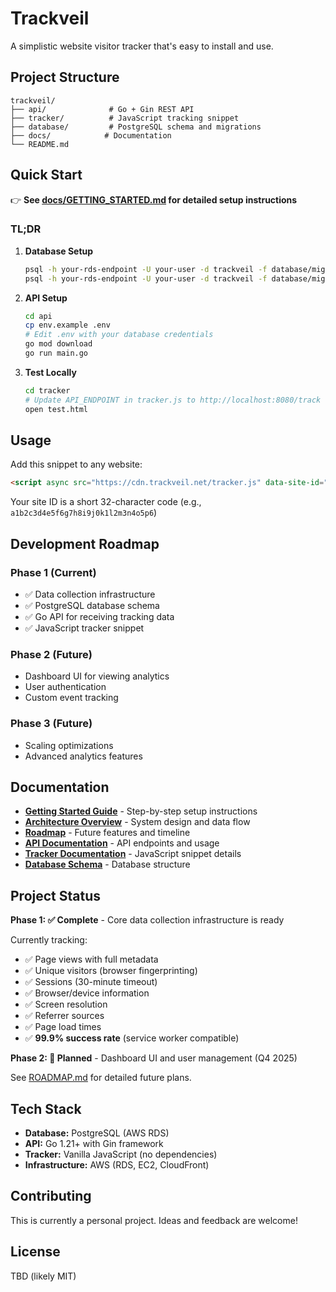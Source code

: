 # Trackveil

A simplistic website visitor tracker that's easy to install and use.

## Project Structure

```
trackveil/
├── api/              # Go + Gin REST API
├── tracker/          # JavaScript tracking snippet
├── database/         # PostgreSQL schema and migrations
├── docs/            # Documentation
└── README.md
```

## Quick Start

👉 **See [docs/GETTING_STARTED.md](docs/GETTING_STARTED.md) for detailed setup instructions**

### TL;DR

1. **Database Setup**
   ```bash
   psql -h your-rds-endpoint -U your-user -d trackveil -f database/migrations/001_initial_schema.sql
   psql -h your-rds-endpoint -U your-user -d trackveil -f database/migrations/002_seed_test_data.sql
   ```

2. **API Setup**
   ```bash
   cd api
   cp env.example .env
   # Edit .env with your database credentials
   go mod download
   go run main.go
   ```

3. **Test Locally**
   ```bash
   cd tracker
   # Update API_ENDPOINT in tracker.js to http://localhost:8080/track
   open test.html
   ```

## Usage

Add this snippet to any website:

```html
<script async src="https://cdn.trackveil.net/tracker.js" data-site-id="YOUR_SITE_ID"></script>
```

Your site ID is a short 32-character code (e.g., `a1b2c3d4e5f6g7h8i9j0k1l2m3n4o5p6`)

## Development Roadmap

### Phase 1 (Current)
- ✅ Data collection infrastructure
- ✅ PostgreSQL database schema
- ✅ Go API for receiving tracking data
- ✅ JavaScript tracker snippet

### Phase 2 (Future)
- Dashboard UI for viewing analytics
- User authentication
- Custom event tracking

### Phase 3 (Future)
- Scaling optimizations
- Advanced analytics features

## Documentation

- **[Getting Started Guide](docs/GETTING_STARTED.md)** - Step-by-step setup instructions
- **[Architecture Overview](docs/ARCHITECTURE.md)** - System design and data flow
- **[Roadmap](docs/ROADMAP.md)** - Future features and timeline
- **[API Documentation](api/README.md)** - API endpoints and usage
- **[Tracker Documentation](tracker/README.md)** - JavaScript snippet details
- **[Database Schema](database/README.md)** - Database structure

## Project Status

**Phase 1: ✅ Complete** - Core data collection infrastructure is ready

Currently tracking:
- ✅ Page views with full metadata
- ✅ Unique visitors (browser fingerprinting)
- ✅ Sessions (30-minute timeout)
- ✅ Browser/device information
- ✅ Screen resolution
- ✅ Referrer sources
- ✅ Page load times
- ✅ **99.9% success rate** (service worker compatible)

**Phase 2: 🚧 Planned** - Dashboard UI and user management (Q4 2025)

See [ROADMAP.md](docs/ROADMAP.md) for detailed future plans.

## Tech Stack

- **Database:** PostgreSQL (AWS RDS)
- **API:** Go 1.21+ with Gin framework
- **Tracker:** Vanilla JavaScript (no dependencies)
- **Infrastructure:** AWS (RDS, EC2, CloudFront)

## Contributing

This is currently a personal project. Ideas and feedback are welcome!

## License

TBD (likely MIT)

